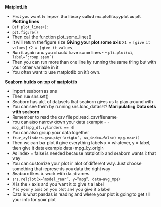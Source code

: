 **MatplotLib**
- First you want to import the library called matplotlib.pyplot as plt
**Plotting lines**
- `Def plot_lines():`
- `plt.figure()`
- Then call the function plot_some_lines()
- It will return the figure size
**Giving your plot some axis**
`X1 = [give it values]`
`X2 = [give it values]`
- Run it again and you should have some lines - - `plt.plot(x1, label=’group spam’)`
- Then you can run more than one line by running the same thing but with your other variable in it
- You often want to use matplotlib on it’s own.

**Seaborn builds on top of matplotlib**
- Import seaborn as sns
- Then run sns.set()
- Seaborn has alot of datasets that seaborn gives us to play around with
- You can see them by running sns.load_dataset?
**Manipulating Data sets with seaborn**
- Remember to read the csv file pd.read_csv(filename)
- You can also narrow down your data example - - `mpg_df[mpg_df.cylinders == 4]`
- You can also group your data together  
- `four_cylinders.groupby(‘origin’, as_index=false).mpg.mean()`
- Then we can bar plot it give everything labels x = whatever, y = label, then give it data example data=mpg_by_origin
- As index = false is needed because matplotlib and seaborn wants it that way
- You can customize your plot in alot of different way. Just choose something that represents you data the right way
- Seaborn likes to work with dataframes
- `sns.relplot(x=”model_year”, y=”mpg”, data=avg_mpg)` 
- X is the x axis and you want it to give it a label
- Y is your y axis on you plot and you give it a label
- Data is what pandas is reading and where your plot is going to get all your info for your plot
